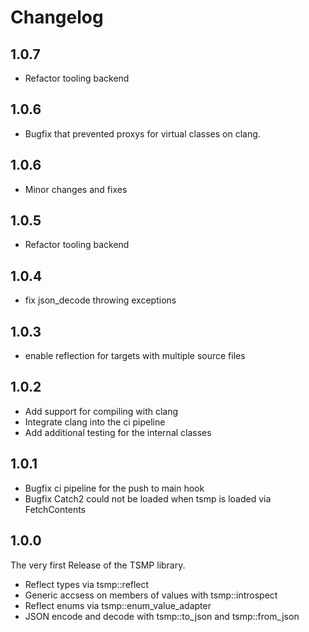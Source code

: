 # Changelog

## 1.0.7

- Refactor tooling backend


## 1.0.6

- Bugfix that prevented proxys for virtual classes on clang.


## 1.0.6

- Minor changes and fixes


## 1.0.5

- Refactor tooling backend


## 1.0.4

- fix json_decode throwing exceptions

## 1.0.3


- enable reflection for targets with multiple source files

## 1.0.2


- Add support for compiling with clang
- Integrate clang into the ci pipeline
- Add additional testing for the internal classes

## 1.0.1

- Bugfix ci pipeline for the push to main hook
- Bugfix Catch2 could not be loaded when tsmp is loaded via FetchContents

## 1.0.0

The very first Release of the TSMP library.

- Reflect types via tsmp::reflect
- Generic accsess on members of values with tsmp::introspect
- Reflect enums via tsmp::enum_value_adapter
- JSON encode and decode with tsmp::to_json and tsmp::from_json
